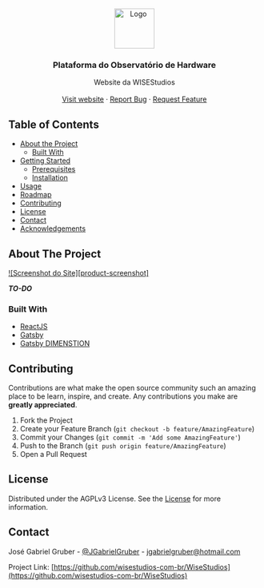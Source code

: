 <!-- TEMPLATE AUTHOR
*** https://github.com/othneildrew/Best-README-Template
--->

<!-- PROJECT LOGO -->
<br />
<p align="center">
  <a href="https://github.com/wisestudios-com-br/WiseStudios/">
    <img src="src/images/logo.png" alt="Logo" height="80">
  </a>

  <h3 align="center">Plataforma do Observatório de Hardware</h3>

  <p align="center">
    Website da WISEStudios
    <br />
    <br />
    <a href="https://wisestudios.com.br">Visit website</a>
    ·
    <a href="https://github.com/wisestudios-com-br/WiseStudios/issues">Report Bug</a>
    ·
    <a href="https://github.com/wisestudios-com-br/WiseStudios/issues">Request Feature</a>
  </p>
</p>



<!-- TABLE OF CONTENTS -->
## Table of Contents

* [About the Project](#about-the-project)
  * [Built With](#built-with)
* [Getting Started](#getting-started)
  * [Prerequisites](#prerequisites)
  * [Installation](#installation)
* [Usage](#usage)
* [Roadmap](#roadmap)
* [Contributing](#contributing)
* [License](#license)
* [Contact](#contact)
* [Acknowledgements](#acknowledgements)



<!-- ABOUT THE PROJECT -->
## About The Project

[![Screenshot do Site][product-screenshot]](https://example.com)

**_TO-DO_**

### Built With
* [ReactJS](https://reactjs.org)
* [Gatsby](https://gatsby.org)
* [Gatsby DIMENSTION](https://www.gatsbyjs.com/starters/codebushi/gatsby-starter-dimension)



<!-- CONTRIBUTING -->
## Contributing

Contributions are what make the open source community such an amazing place to be learn, inspire, and create. Any contributions you make are **greatly appreciated**.

1. Fork the Project
2. Create your Feature Branch (`git checkout -b feature/AmazingFeature`)
3. Commit your Changes (`git commit -m 'Add some AmazingFeature'`)
4. Push to the Branch (`git push origin feature/AmazingFeature`)
5. Open a Pull Request



<!-- LICENSE -->
## License

Distributed under the AGPLv3 License. See the [License](LICENSE) for more information.



<!-- CONTACT -->
## Contact

José Gabriel Gruber - [@JGabrielGruber](https://twitter.com/JGabrielGruber) - jgabrielgruber@hotmail.com

Project Link: [https://github.com/wisestudios-com-br/WiseStudios](https://github.com/wisestudios-com-br/WiseStudios)
